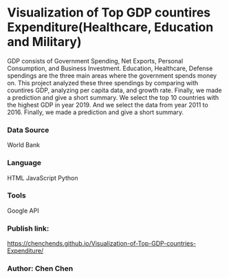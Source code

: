 # Visualization of Top GDP countires Expenditure(Healthcare, Education and Military)
GDP consists of Government Spending, Net Exports, Personal Consumption, and Business Investment. Education, Healthcare, Defense spendings are the three main areas where the government spends money on. This project analyzed these three spendings by comparing with countires GDP, analyzing per capita data, and growth rate. Finally, we made a prediction and give a short summary.
We select the top 10 countries with the highest GDP in year 2019. And we select the data from year 2011 to 2016.
Finally, we made a prediction and give a short summary.

### Data Source
World Bank

### Language
HTML JavaScript Python

### Tools
Google API

### Publish link: 
https://chenchends.github.io/Visualization-of-Top-GDP-countries-Expenditure/

### Author: Chen Chen
